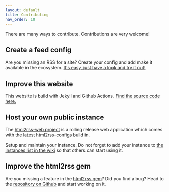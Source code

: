 ```yaml
---
layout: default
title: Contributing
nav_order: 10
---
```


There are many ways to contribute. Contributions are very welcome!

## Create a feed config

Are you missing an RSS for a site? Create your config and add make it available in the ecosystem. [It's easy, just have a look and try it out!](https://github.com/html2rss/html2rss-configs)

## Improve this website

This website is build with Jekyll and Github Actions. [Find the source code here.](https://github.com/html2rss/html2rss.github.io)

## Host your own public instance

The [html2rss-web project](https://github.com/gildesmarais/html2rss-web) is a rolling release web application which comes with the latest html2rss-configs build in.

Setup and maintain your instance. Do not forget to add your instance to [the instances list in the wiki](https://github.com/gildesmarais/html2rss-web/wiki/Instances) so that others can start using it.

## Improve the html2rss gem

Are you missing a feature in the [html2rss gem](https://github.com/gildesmarais/html2rss)? Did you find a bug? Head to the [repository on Github](https://github.com/gildesmarais/html2rss) and start working on it.
